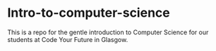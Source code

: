 # Intro-to-computer-science
This is a repo for the gentle introduction to Computer Science for our students at Code Your Future in Glasgow. 
